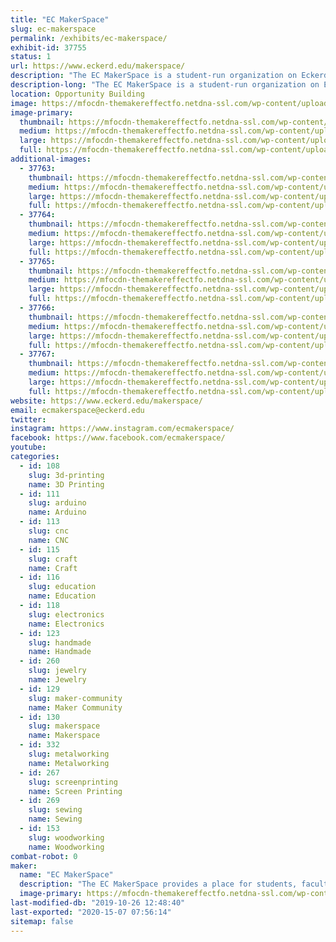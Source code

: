 ```yaml
---
title: "EC MakerSpace"
slug: ec-makerspace
permalink: /exhibits/ec-makerspace/
exhibit-id: 37755
status: 1
url: https://www.eckerd.edu/makerspace/
description: "The EC MakerSpace is a student-run organization on Eckerd College's campus. Students will be exhibiting some of their favorite things that have been made at the EC MakerSpace along with giving out stickers and making buttons!"
description-long: "The EC MakerSpace is a student-run organization on Eckerd College's campus. The student leaders of the EC MakerSpace will be exhibiting their favorite things that have been made by ECMS members-- from research projects to knick knacks and everything in-between. This will include projects in woodworking, blacksmithing, 3D-printing, sewing, jewelry making, and more!"
location: Opportunity Building
image: https://mfocdn-themakereffectfo.netdna-ssl.com/wp-content/uploads/2019/09/ecms-logo-2.jpg
image-primary:
  thumbnail: https://mfocdn-themakereffectfo.netdna-ssl.com/wp-content/uploads/2019/09/ecms-logo-2-150x150.jpg
  medium: https://mfocdn-themakereffectfo.netdna-ssl.com/wp-content/uploads/2019/09/ecms-logo-2-300x300.jpg
  large: https://mfocdn-themakereffectfo.netdna-ssl.com/wp-content/uploads/2019/09/ecms-logo-2.jpg
  full: https://mfocdn-themakereffectfo.netdna-ssl.com/wp-content/uploads/2019/09/ecms-logo-2.jpg
additional-images:
  - 37763:
    thumbnail: https://mfocdn-themakereffectfo.netdna-ssl.com/wp-content/uploads/2019/09/58373874_318195425538714_2157348590878457856_n-Copy-150x150.jpg
    medium: https://mfocdn-themakereffectfo.netdna-ssl.com/wp-content/uploads/2019/09/58373874_318195425538714_2157348590878457856_n-Copy-240x300.jpg
    large: https://mfocdn-themakereffectfo.netdna-ssl.com/wp-content/uploads/2019/09/58373874_318195425538714_2157348590878457856_n-Copy.jpg
    full: https://mfocdn-themakereffectfo.netdna-ssl.com/wp-content/uploads/2019/09/58373874_318195425538714_2157348590878457856_n-Copy.jpg
  - 37764:
    thumbnail: https://mfocdn-themakereffectfo.netdna-ssl.com/wp-content/uploads/2019/09/20181028_144007-150x150.jpg
    medium: https://mfocdn-themakereffectfo.netdna-ssl.com/wp-content/uploads/2019/09/20181028_144007-300x169.jpg
    large: https://mfocdn-themakereffectfo.netdna-ssl.com/wp-content/uploads/2019/09/20181028_144007-1024x576.jpg
    full: https://mfocdn-themakereffectfo.netdna-ssl.com/wp-content/uploads/2019/09/20181028_144007.jpg
  - 37765:
    thumbnail: https://mfocdn-themakereffectfo.netdna-ssl.com/wp-content/uploads/2019/09/58419630_786989195017883_2931257459454509056_n-Copy-1-150x150.jpg
    medium: https://mfocdn-themakereffectfo.netdna-ssl.com/wp-content/uploads/2019/09/58419630_786989195017883_2931257459454509056_n-Copy-1-300x225.jpg
    large: https://mfocdn-themakereffectfo.netdna-ssl.com/wp-content/uploads/2019/09/58419630_786989195017883_2931257459454509056_n-Copy-1.jpg
    full: https://mfocdn-themakereffectfo.netdna-ssl.com/wp-content/uploads/2019/09/58419630_786989195017883_2931257459454509056_n-Copy-1.jpg
  - 37766:
    thumbnail: https://mfocdn-themakereffectfo.netdna-ssl.com/wp-content/uploads/2019/09/DSC_0313-Copy-150x150.jpg
    medium: https://mfocdn-themakereffectfo.netdna-ssl.com/wp-content/uploads/2019/09/DSC_0313-Copy-300x199.jpg
    large: https://mfocdn-themakereffectfo.netdna-ssl.com/wp-content/uploads/2019/09/DSC_0313-Copy-1024x681.jpg
    full: https://mfocdn-themakereffectfo.netdna-ssl.com/wp-content/uploads/2019/09/DSC_0313-Copy.jpg
  - 37767:
    thumbnail: https://mfocdn-themakereffectfo.netdna-ssl.com/wp-content/uploads/2019/09/IMG_20181203_115937_844-150x150.jpg
    medium: https://mfocdn-themakereffectfo.netdna-ssl.com/wp-content/uploads/2019/09/IMG_20181203_115937_844-300x189.jpg
    large: https://mfocdn-themakereffectfo.netdna-ssl.com/wp-content/uploads/2019/09/IMG_20181203_115937_844-1024x646.jpg
    full: https://mfocdn-themakereffectfo.netdna-ssl.com/wp-content/uploads/2019/09/IMG_20181203_115937_844.jpg
website: https://www.eckerd.edu/makerspace/
email: ecmakerspace@eckerd.edu
twitter: 
instagram: https://www.instagram.com/ecmakerspace/
facebook: https://www.facebook.com/ecmakerspace/
youtube: 
categories:
  - id: 108
    slug: 3d-printing
    name: 3D Printing
  - id: 111
    slug: arduino
    name: Arduino
  - id: 113
    slug: cnc
    name: CNC
  - id: 115
    slug: craft
    name: Craft
  - id: 116
    slug: education
    name: Education
  - id: 118
    slug: electronics
    name: Electronics
  - id: 123
    slug: handmade
    name: Handmade
  - id: 260
    slug: jewelry
    name: Jewelry
  - id: 129
    slug: maker-community
    name: Maker Community
  - id: 130
    slug: makerspace
    name: Makerspace
  - id: 332
    slug: metalworking
    name: Metalworking
  - id: 267
    slug: screenprinting
    name: Screen Printing
  - id: 269
    slug: sewing
    name: Sewing
  - id: 153
    slug: woodworking
    name: Woodworking
combat-robot: 0
maker:
  name: "EC MakerSpace"
  description: "The EC MakerSpace provides a place for students, faculty, and other members of the Eckerd College community to embrace their creativity and develop new skills in an environment conducive to independent thought and innovation. We have students experienced in woodworking, blacksmithing, 3D-printing, coding, and much more! Through office hours, workshops, and other events, the EC MakerSpace gives students a place to explore their interests while gaining hands-on experience in a wide variety of fields."
  image-primary: https://mfocdn-themakereffectfo.netdna-ssl.com/wp-content/uploads/2019/09/ecms-logo-1-300x300.jpg
last-modified-db: "2019-10-26 12:48:40"
last-exported: "2020-15-07 07:56:14"
sitemap: false
---
```

